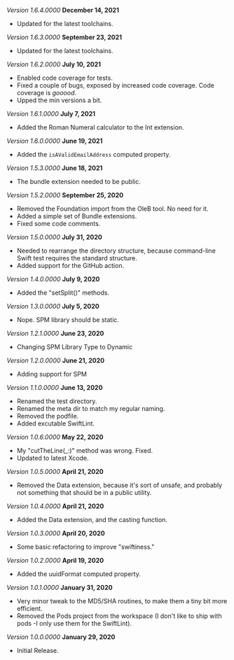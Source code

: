 *Version 1.6.4.0000* **December 14, 2021**
- Updated for the latest toolchains.

*Version 1.6.3.0000* **September 23, 2021**
- Updated for the latest toolchains.

*Version 1.6.2.0000* **July 10, 2021**
- Enabled code coverage for tests.
- Fixed a couple of bugs, exposed by increased code coverage. Code coverage is *gooood*.
- Upped the min versions a bit.

*Version 1.6.1.0000* **July 7, 2021**
- Added the Roman Numeral calculator to the Int extension.

*Version 1.6.0.0000* **June 19, 2021**
- Added the `isAValidEmailAddress` computed property.

*Version 1.5.3.0000* **June 18, 2021**
- The bundle extension needed to be public.

*Version 1.5.2.0000* **September 25, 2020**
- Removed the Foundation import from the OleB tool. No need for it.
- Added a simple set of Bundle extensions.
- Fixed some code comments.

*Version 1.5.0.0000* **July 31, 2020**
- Needed to rearrange the directory structure, because command-line Swift test requires the standard structure.
- Added support for the GitHub action.

*Version 1.4.0.0000* **July 9, 2020**
- Added the "setSplit()" methods.

*Version 1.3.0.0000* **July 5, 2020**
- Nope. SPM library should be static.

*Version 1.2.1.0000* **June 23, 2020**
- Changing SPM Library Type to Dynamic

*Version 1.2.0.0000* **June 21, 2020**
- Adding support for SPM

*Version 1.1.0.0000* **June 13, 2020**
- Renamed the test directory.
- Renamed the meta dir to match my regular naming.
- Removed the podfile.
- Added excutable SwiftLint.

*Version 1.0.6.0000* **May 22, 2020**
- My "cutTheLine(_:)" method was wrong. Fixed.
- Updated to latest Xcode.

*Version 1.0.5.0000* **April 21, 2020**
- Removed the Data extension, because it's sort of unsafe, and probably not something that should be in a public utility.

*Version 1.0.4.0000* **April 21, 2020**
- Added the Data extension, and the casting function.

*Version 1.0.3.0000* **April 20, 2020**
- Some basic refactoring to improve "swiftiness."

*Version 1.0.2.0000* **April 19, 2020**
- Added the uuidFormat computed property.

*Version 1.0.1.0000* **January 31, 2020**
- Very minor tweak to the MD5/SHA routines, to make them a tiny bit more efficient.
- Removed the Pods project from the workspace (I don't like to ship with pods -I only use them for the SwiftLint).

*Version 1.0.0.0000* **January 29, 2020**
- Initial Release.
